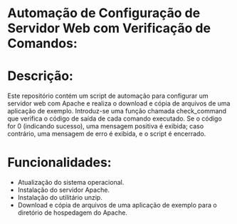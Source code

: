 # Automação de Configuração de Servidor Web com Verificação de Comandos:

# Descrição:
Este repositório contém um script de automação para configurar um servidor web com Apache e realiza o download e cópia de arquivos de uma aplicação de exemplo.
Introduz-se uma função chamada check_command que verifica o código de saída de cada comando executado. Se o código for 0 (indicando sucesso), uma mensagem positiva é exibida; caso contrário, uma mensagem de erro é exibida, e o script é encerrado.

# Funcionalidades:
- Atualização do sistema operacional.
- Instalação do servidor Apache.
- Instalação do utilitário unzip.
- Download e cópia de arquivos de uma aplicação de exemplo para o diretório de hospedagem do Apache.
